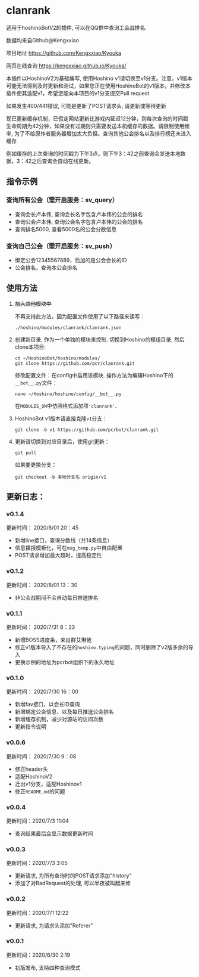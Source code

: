 # clanrank
 适用于hoshinoBotV2的插件, 可以在QQ群中查询工会战排名. 

数据均来自Github@Kengxxiao

项目地址 https://github.com/Kengxxiao/Kyouka

网页在线查询 https://kengxxiao.github.io/Kyouka/

本插件以HoshinoV2为基础编写, 使用Hoshino v1请切换至v1分支。注意，v1版本可能无法得到及时更新和测试，如果您正在使用HoshinoBot的v1版本，并修改本插件使其适配v1，希望您能向本项目的v1分支提交Pull request

如果发生400/441错误, 可能是更新了POST请求头, 请更新或等待更新



现已更新缓存机制，已假定网站更新比游戏内延迟12分钟，则每次查询的时间戳生命周期为42分钟，如果没有过期则只需要发送本机缓存的数据。请限制使用频率, 为了不给原作者服务器增加太大负担。查询其他公会排名以及排行榜还未进入缓存

例如缓存的上次查询的时间戳为下午3点，则下午3：42之前查询会发送本地数据，3：42之后查询会自动在线更新。
## 指令示例
### 查询所有公会（需开启服务：sv_query）
* 查询会长卢本伟, 查询会长名字包含卢本伟的公会的排名
* 查询公会卢本伟, 查询公会名字包含卢本伟的公会的排名
* 查询排名5000, 查看5000名的公会分数信息
### 查询自己公会（需开启服务：sv_push）
* 绑定公会12345567889，后加的是公会会长的ID
* 公会排名，查询本公会排名
## 使用方法
1. ~~加入其他模块中~~
    
    不再支持此方法，因为配置文件使用了以下路径来读写：
    ```
    ./hoshino/modules/clanrank/clanrank.json
    ```
2. 创建新目录, 作为一个单独的模块来控制. 切换到Hoshino的模组目录, 然后clone本项目:
    ```
    cd ~/HoshinoBot/hoshino/modules/
    git clone https://github.com/pcr/clanrank.git
    ```
    修改配置文件：在config中启用该模块. 操作方法为编辑Hoshino下的`__bot__.py`文件：
    ```
    nano ~/Hoshino/hoshino/config/__bot__.py
    ```
    在`MODULES_ON`中仿照格式添加项`'clanrank'`. 
3. HoshinoBot v1版本请直接克隆`v1`分支：
   ```
   git clone -b v1 https://github.com/pcrbot/clanrank.git
   ```
4. 更新请切换到对应目录后，使用git更新：
   ```
   git pull
   ```
   如果要更换分支：
   ```
   git checkout -b 本地分支名 origin/v1
   ```
## 更新日志：

### v0.1.4
更新时间： 2020/8/01 20：45
* 新增line接口，查询分数线（共14条信息）
* 信息播报模板化，可在`msg_temp.py`中自由配置
* POST请求增加最大超时，提高稳定性

### v0.1.2
更新时间： 2020/8/01 13：30
* 非公会战期间不会自动每日推送排名
  
### v0.1.1
更新时间： 2020/7/31 8：23
* 新增BOSS进度条，来自群艾琳佬
* 修正v1版本导入了不存在的`hoshino.typing`的问题，同时删除了v2版多余的导入
* 更换示例的地址为pcrbot组织下的永久地址

### v0.1.0
更新时间： 2020/7/30 16：00
* 新增fav接口，以会长ID查询
* 新增绑定公会信息，以及每日推送公会排名
* 新增缓存机制，减少对源站的访问次数
* 更新指令说明

### v0.0.6
更新时间： 2020/7/30 9：08
* 修正header头
* 适配HoshinoV2
* 迁出v1分支，适配Hoshinov1
* 修正`README.md`的问题
  
### v0.0.4
更新时间：2020/7/3 11:04
* 查询结果最后会显示数据更新时间

### v0.0.3
更新时间：2020/7/3 3:05
* 更新请求, 为所有查询时的POST请求添加"history"
* 添加了对BadRequest的处理, 可以半夜被叫起来修

### v0.0.2
更新时间：2020/7/1 12:22
* 更新请求, 为请求头添加"Referer"

### v0.0.1
更新时间：2020/6/30 2:19
* 初版发布, 支持四种查询模式

